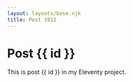 ```yaml
---
layout: layouts/base.njk
title: Post 1912
---
```


# Post {{ id }}

This is post {{ id }} in my Eleventy project.
